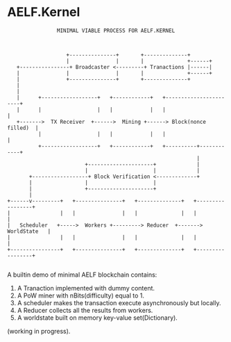 # AELF.Kernel

```
                MINIMAL VIABLE PROCESS FOR AELF.KERNEL



                   +---------------+       +--------------+
                   |               |       |              +------+
   +----------------+ Broadcaster <---------+ Tranactions |------|
   |               |               |       |              +------+
   |               +---------------+       +--------------+
   |
   |
   |      +------------------+   +------------+   +-----------------------+
   |      |                  |   |            |   |                       |
   +------->  TX Receiver  +------>  Mining +------> Block(nonce filled)  |
          |                  |   |            |   |                       |
          +------------------+   +------------+   +----------+------------+
                                                             |
                         +---------------------+             |
                         |                     |             |
       +------------------+ Block Verification <-------------+
       |                 |                     |
       |                 +---------------------+
       |
+------v---------+   +---------------+   +--------------+   +-----------------+
|                |   |               |   |              |   |                 |
|   Scheduler   +----->  Workers +---------> Reducer  +------->  WorldState   |
|                |   |               |   |              |   |                 |
+----------------+   +---------------+   +--------------+   +-----------------+


```

A builtin demo of minimal AELF blockchain contains:

1. A Tranaction implemented with dummy content.
2. A PoW miner with nBits(difficulty) equal to 1.
3. A scheduler makes the transaction execute asynchronously but locally.
4. A Reducer collects all the results from workers.
5. A worldstate built on memory key-value set(Dictionary).

(working in progress).
